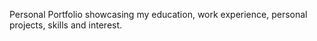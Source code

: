 Personal Portfolio showcasing my education, work experience, personal projects, skills and interest.